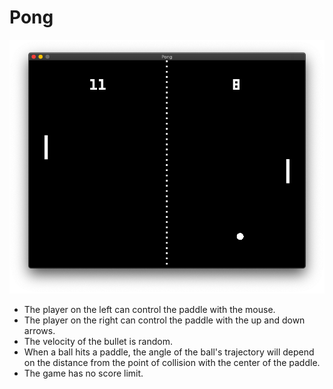 # Pong

![ScreenShot](/05_Pong/ScreenShot.png?raw=true "OScreenshot of the Pong game")

- The player on the left can control the paddle with the mouse.
- The player on the right can control the paddle with the up and down arrows.
- The velocity of the bullet is random.
- When a ball hits a paddle, the angle of the ball's trajectory will depend on the distance from the point of collision with the center of the paddle.
- The game has no score limit.
